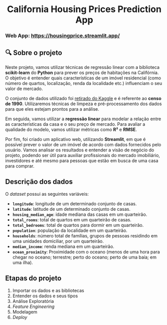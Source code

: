 **<h1 align='center'> California Housing Prices Prediction App </h1>**
### Web App: https://housingprice.streamlit.app/

## 🔍 Sobre o projeto
 
Neste projeto, vamos utilizar técnicas de regressão linear com a biblioteca **scikit-learn** do **Python** para prever os preços de habitações na Califórnia. O objetivo é entender quais características de um imóvel residencial (como número de quartos, localização, renda da localidade etc.) influenciam o seu valor de mercado.

O conjunto de dados utilizado foi [retirado do Kaggle](https://www.kaggle.com/datasets/camnugent/california-housing-prices) e é referente ao **censo de 1990**. Utilizaremos técnicas de limpeza e pré-processamento dos dados para que eles estejam prontos para a análise.

Em seguida, vamos utilizar a **regressão linear** para modelar a relação entre as características da casa e o seu preço de mercado. Para avaliar a qualidade do modelo, vamos utilizar métricas como **R²** e **RMSE**.

Por fim, foi criado um aplicativo web, utilizando **Streamlit**, em que é possível prever o valor de um imóvel de acordo com dados fornecidos pelo usuário. Vamos analisar os resultados e entender a visão de negócio do projeto, podendo ser útil para auxiliar profissionais do mercado imobiliário, investidores e até mesmo para pessoas que estão em busca de uma casa para comprar.

## Descrição dos dados

O *dataset* possui as seguintes variáveis:

- **`longitude`**: longitude de um determinado conjunto de casas.
- **`latitude`**: latitude de um determinado conjunto de casas.
- **`housing_median_age`**: idade mediana das casas em um quarteirão.
- **`total_rooms`**: total de quartos em um quarteirão de casas.
- **`total_bedrooms`**: total de quartos para dormir em um quarteirão.
- **`population`**: população da localidade em um quarteirão.
- **`households`**: número total de famílias, grupos de pessoas residindo em uma unidades domiciliar, por um quarteirão.
- **`median_income`**: renda mediana em um quarteirão.
- **`ocean_proximity`**: Proximidade com o oceano (menos de uma hora para chegar no oceano; terrestre; perto do oceano; perto de uma baía; em uma ilha).

## Etapas do projeto

1. Importar os dados e as bibliotecas
2. Entender os dados e seus tipos
3. Análise Exploratória
4. *Feature Engineering*
5. Modelagem
6. *Deploy*
